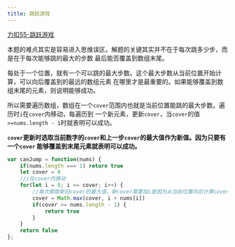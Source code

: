```yaml
---
title: 跳跃游戏
---
```

[力扣55-跳跃游戏](https://leetcode.cn/problems/jump-game/description/)

本题的难点其实是容易进入思维误区。解题的关键其实并不在于每次跳多少步，而是在于每次能够跳的最大的步数
最后能否覆盖到数组末尾。

每处于一个位置，就有一个可以跳的最大步数。这个最大步数从当前位置开始计算，可以向后覆盖到的最远的数组元素
在哪里才是最重要的。如果能够覆盖到数组末尾的元素，则说明能够成功。

所以需要遍历数组，数组在一个`cover`范围内也就是当前位置能跳的最大步数。遍历时`i`在`cover`内移动，每遍历到
一个新元素，更新`cover`，当`cover`的值 `>=nums.length - 1`时就表明可以成功。

**`cover`更新时选取当前数字的`cover`和上一步`cover`的最大值作为新值。因为只要有一个`cover`
能够覆盖到末尾元素就表明可以成功。**

```javascript
var canJump = function(nums) {
    if(nums.length === 1) return true
    let cover = 0
    //i在cover内移动
    for(let i = 0; i <= cover; i++) {
        //每次都取新旧cover的最大值，新cover需要加i是因为从当前位置向后计算cover
        cover = Math.max(cover, i + nums[i])
        if(cover >= nums.length - 1) {
            return true
        }
    }
    return false
};
```
